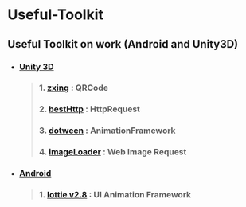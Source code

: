 # Useful-Toolkit
## Useful Toolkit on work (Android and Unity3D)

* ### **[Unity 3D](Unity3D)**
    > ### 1. [zxing](Unity3D/Zxing)                :   QRCode
    > ### 2. [bestHttp](Unity3D/BestHTTP)          :   HttpRequest
    > ### 3. [dotween](Unity3D/Demigiant)          :   AnimationFramework
    > ### 4. [imageLoader](Unity3D/ImageLoader)    :   Web Image Request

* ### **[Android](Android)**
    > ### 1. [lottie v2.8](Android/lottie)         :   UI Animation Framework